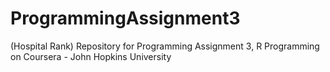 # ProgrammingAssignment3
(Hospital Rank) Repository for Programming Assignment 3, R Programming on Coursera - John Hopkins University
